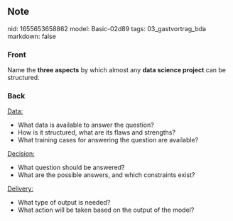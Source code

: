## Note
nid: 1655653658862
model: Basic-02d89
tags: 03_gastvortrag_bda
markdown: false

### Front
Name the <b>three aspects</b> by which almost any <b>data science
project</b> can be structured.

### Back
<div>
  <u>Data:</u>
</div>
<div>
  <ul>
    <li>What data is available to answer the question?
    <li>How is it structured, what are its flaws and strengths?
    <li>What training cases for answering the question are
    available?
  </ul>
</div>
<div>
  <u>Decision:</u>
</div>
<div>
  <ul>
    <li>What question should be answered?
    <li>What are the possible answers, and which constraints exist?
  </ul>
</div>
<div>
  <u>Delivery:</u>
</div>
<div>
  <ul>
    <li>What type of output is needed?
    <li>What action will be taken based on the output of the model?
  </ul>
</div>
